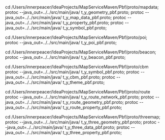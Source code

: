 cd /Users/innerpeacer/IdeaProjects/MapServiceMaven/Pbf/proto/mapdata;
protoc --java_out=../../src/main/java/ t_y_geometry_pbf.proto;
protoc --java_out=../../src/main/java/ t_y_map_data_pbf.proto;
protoc --java_out=../../src/main/java/ t_y_property_pbf.proto;
protoc --java_out=../../src/main/java/ t_y_symbol_pbf.proto;


cd /Users/innerpeacer/IdeaProjects/MapServiceMaven/Pbf/proto/poi;
protoc --java_out=../../src/main/java/ t_y_poi_pbf.proto;


cd /Users/innerpeacer/IdeaProjects/MapServiceMaven/Pbf/proto/beacon;
protoc --java_out=../../src/main/java/ t_y_beacon_pbf.proto;

cd /Users/innerpeacer/IdeaProjects/MapServiceMaven/Pbf/proto/cbm
protoc --java_out=../../src/main/java/ t_y_symbol_pbf.proto;
protoc --java_out=../../src/main/java/ t_y_cbm_pbf.proto;
protoc --java_out=../../src/main/java/ t_y_theme_pbf.proto;

cd /Users/innerpeacer/IdeaProjects/MapServiceMaven/Pbf/proto/route
protoc --java_out=../../src/main/java/ t_y_route_network_pbf.proto;
protoc --java_out=../../src/main/java/ t_y_route_geometry_pbf.proto;
protoc --java_out=../../src/main/java/ t_y_route_property_pbf.proto;

cd /Users/innerpeacer/IdeaProjects/MapServiceMaven/Pbf/proto/threemap;
protoc --java_out=../../src/main/java/ t_y_three_geometry_pbf.proto;
protoc --java_out=../../src/main/java/ t_y_three_data_pbf.proto;
protoc --java_out=../../src/main/java/ t_y_three_property_pbf.proto;

